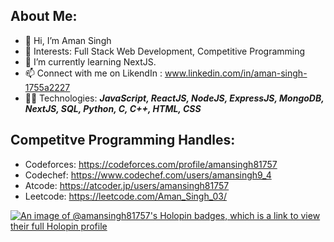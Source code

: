 ## About Me:
- 👋 Hi, I’m Aman Singh
- 👀 Interests: Full Stack Web Development, Competitive Programming
- 🌱 I’m currently learning NextJS.
- 📫 Connect with me on LikendIn : www.linkedin.com/in/aman-singh-1755a2227
- 👨‍💻 Technologies: ***JavaScript, ReactJS, NodeJS, ExpressJS, MongoDB, NextJS, SQL, Python, C, C++, HTML, CSS***
 
## Competitve Programming Handles: 
- Codeforces: https://codeforces.com/profile/amansingh81757
- Codechef: https://www.codechef.com/users/amansingh9_4
- Atcode: https://atcoder.jp/users/amansingh81757
- Leetcode: https://leetcode.com/Aman_Singh_03/

[![An image of @amansingh81757's Holopin badges, which is a link to view their full Holopin profile](https://holopin.me/amansingh81757)](https://holopin.io/@amansingh81757)

<!---
AmanSingh81757/AmanSingh81757 is a ✨ special ✨ repository because its `README.md` (this file) appears on your GitHub profile.
You can click the Preview link to take a look at your changes.
--->
